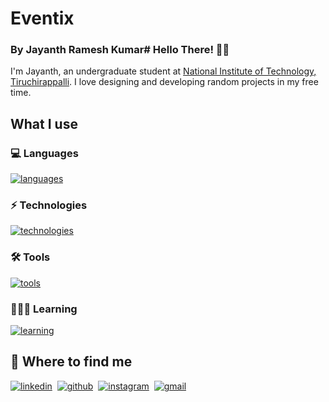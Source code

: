 # Eventix

### By Jayanth Ramesh Kumar# Hello There! 👋🏽

I'm Jayanth, an undergraduate student at [National Institute of Technology, Tiruchirappalli](https://www.nitt.edu). I love designing and developing random projects in my free time.

## What I use

### 💻 Languages

[![languages](https://go-skill-icons.vercel.app/api/icons?i=html,css,js,ts,swift,py,postgresql&theme=dark)]()

### ⚡️ Technologies

[![technologies](https://go-skill-icons.vercel.app/api/icons?i=react,nextjs,tailwind,nodejs,prisma,aws&theme=dark)]()

### 🛠️ Tools

[![tools](https://go-skill-icons.vercel.app/api/icons?i=git,github,pnpm,vscode,warp&theme=dark)]()

### 👨🏽‍💻 Learning

[![learning](https://go-skill-icons.vercel.app/api/icons?i=rust,go,docker&theme=dark)]()

## 🔎 Where to find me

[![linkedin](https://go-skill-icons.vercel.app/api/icons?i=linkedin&theme=dark)](https://linkedin.com/in/jayanthh71)&nbsp;
[![github](https://go-skill-icons.vercel.app/api/icons?i=github&theme=dark)](https://github.com/jayanthh71)&nbsp;
[![instagram](https://go-skill-icons.vercel.app/api/icons?i=instagram&theme=dark)](https://instagram.com/jayanthh.h)&nbsp;
[![gmail](https://go-skill-icons.vercel.app/api/icons?i=gmail&theme=dark)](mailto:jayanth37069@gmail.com)&nbsp;
